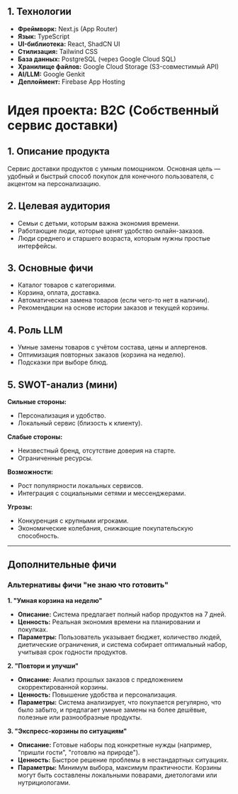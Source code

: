 ## 1. Технологии

- **Фреймворк:** Next.js (App Router)
- **Язык:** TypeScript
- **UI-библиотека:** React, ShadCN UI
- **Стилизация:** Tailwind CSS
- **База данных:** PostgreSQL (через Google Cloud SQL)
- **Хранилище файлов:** Google Cloud Storage (S3-совместимый API)
- **AI/LLM:** Google Genkit
- **Деплоймент:** Firebase App Hosting
# Идея проекта: B2C (Собственный сервис доставки) 

## 1. Описание продукта
Сервис доставки продуктов с умным помощником.
Основная цель — удобный и быстрый способ покупок для конечного пользователя, с акцентом на персонализацию.

## 2. Целевая аудитория
- Семьи с детьми, которым важна экономия времени.
- Работающие люди, которые ценят удобство онлайн-заказов.
- Люди среднего и старшего возраста, которым нужны простые интерфейсы.

## 3. Основные фичи
- Каталог товаров с категориями.
- Корзина, оплата, доставка.
- Автоматическая замена товаров (если чего-то нет в наличии).
- Рекомендации на основе истории заказов и текущей корзины.

## 4. Роль LLM
- Умные замены товаров с учётом состава, цены и аллергенов.
- Оптимизация повторных заказов (корзина на неделю).
- Подсказки при выборе блюд.

## 5. SWOT-анализ (мини)
**Сильные стороны:**
- Персонализация и удобство.
- Локальный сервис (близость к клиенту).

**Слабые стороны:**
- Неизвестный бренд, отсутствие доверия на старте.
- Ограниченные ресурсы.

**Возможности:**
- Рост популярности локальных сервисов.
- Интеграция с социальными сетями и мессенджерами.

**Угрозы:**
- Конкуренция с крупными игроками.
- Экономические колебания, снижающие покупательскую способность.

---

## Дополнительные фичи

### Альтернативы фичи "не знаю что готовить"

**1. "Умная корзина на неделю"**
- **Описание:** Система предлагает полный набор продуктов на 7 дней.
- **Ценность:** Реальная экономия времени на планировании и покупках.
- **Параметры:** Пользователь указывает бюджет, количество людей, диетические ограничения, и система собирает оптимальный набор, учитывая срок годности продуктов.

**2. "Повтори и улучши"**
- **Описание:** Анализ прошлых заказов с предложением скорректированной корзины.
- **Ценность:** Повышение удобства и персонализация.
- **Параметры:** Система анализирует, что покупается регулярно, что было забыто, и предлагает умные замены на более дешёвые, полезные или разнообразные продукты.

**3. "Экспресс-корзины по ситуациям"**
- **Описание:** Готовые наборы под конкретные нужды (например, "пришли гости", "готовлю на природе").
- **Ценность:** Быстрое решение проблемы в нестандартных ситуациях.
- **Параметры:** Минимум выбора, максимум практичности. Корзины могут быть составлены локальными поварами, диетологами или нутрициологами.
